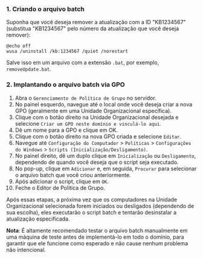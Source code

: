 
### 1. Criando o arquivo batch

Suponha que você deseja remover a atualização com a ID "KB1234567" (substitua "KB1234567" pelo número da atualização que você deseja remover):

```batch
@echo off
wusa /uninstall /kb:1234567 /quiet /norestart
```

Salve isso em um arquivo com a extensão `.bat`, por exemplo, `removeUpdate.bat`.

### 2. Implantando o arquivo batch via GPO

1. Abra o `Gerenciamento de Política de Grupo` no servidor.
2. No painel esquerdo, navegue até o local onde você deseja criar a nova GPO (geralmente em uma Unidade Organizacional específica).
3. Clique com o botão direito na Unidade Organizacional desejada e selecione `Criar um GPO neste domínio e vinculá-lo aqui`.
4. Dê um nome para a GPO e clique em OK.
5. Clique com o botão direito na nova GPO criada e selecione `Editar`.
6. Navegue até `Configuração do Computador` > `Políticas` > `Configurações do Windows` > `Scripts (Inicialização/Desligamento)`.
7. No painel direito, dê um duplo clique em `Inicialização` ou `Desligamento`, dependendo de quando você deseja que o script seja executado.
8. No pop-up, clique em `Adicionar` e, em seguida, `Procurar` para selecionar o arquivo batch que você criou anteriormente.
9. Após adicionar o script, clique em `OK`.
10. Feche o Editor de Política de Grupo.

Após essas etapas, a próxima vez que os computadores na Unidade Organizacional selecionada forem iniciados ou desligados (dependendo de sua escolha), eles executarão o script batch e tentarão desinstalar a atualização especificada.

**Nota**: É altamente recomendado testar o arquivo batch manualmente em uma máquina de teste antes de implementá-lo em todo o domínio, para garantir que ele funcione como esperado e não cause nenhum problema não intencional.
